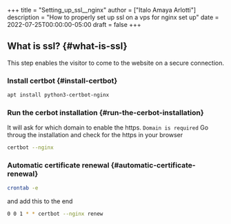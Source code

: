 +++
title = "Setting_up_ssl__nginx"
author = ["Italo Amaya Arlotti"]
description = "How to properly set up ssl on a vps for nginx set up"
date = 2022-07-25T00:00:00-05:00
draft = false
+++

## What is ssl? {#what-is-ssl}

This step enables the visitor to come to the website on a secure connection.


### Install certbot {#install-certbot}

```sh
apt install python3-certbot-nginx
```


### Run the cerbot installation {#run-the-cerbot-installation}

It will ask for which domain to enable the https. `Domain is required` Go throug the installation and check for the https in your browser

```sh
certbot --nginx
```


### Automatic certificate renewal {#automatic-certificate-renewal}

```sh
crontab -e
```

and add this to the end

```sh
0 0 1 * * certbot --nginx renew
```

